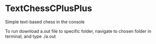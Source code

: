 # TextChessCPlusPlus
Simple text-based chess in the console

To run download a.out file to specific folder, navigate to chosen folder in terminal, and type ./a.out
